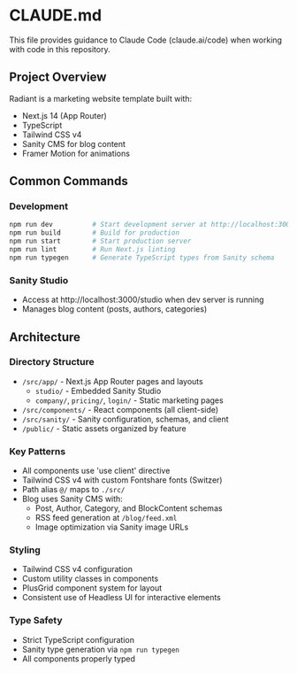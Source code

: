 # CLAUDE.md

This file provides guidance to Claude Code (claude.ai/code) when working with code in this repository.

## Project Overview

Radiant is a marketing website template built with:
- Next.js 14 (App Router)
- TypeScript
- Tailwind CSS v4
- Sanity CMS for blog content
- Framer Motion for animations

## Common Commands

### Development
```bash
npm run dev          # Start development server at http://localhost:3000
npm run build        # Build for production
npm run start        # Start production server
npm run lint         # Run Next.js linting
npm run typegen      # Generate TypeScript types from Sanity schema
```

### Sanity Studio
- Access at http://localhost:3000/studio when dev server is running
- Manages blog content (posts, authors, categories)

## Architecture

### Directory Structure
- `/src/app/` - Next.js App Router pages and layouts
  - `studio/` - Embedded Sanity Studio
  - `company/`, `pricing/`, `login/` - Static marketing pages
- `/src/components/` - React components (all client-side)
- `/src/sanity/` - Sanity configuration, schemas, and client
- `/public/` - Static assets organized by feature

### Key Patterns
- All components use 'use client' directive
- Tailwind CSS v4 with custom Fontshare fonts (Switzer)
- Path alias `@/` maps to `./src/`
- Blog uses Sanity CMS with:
  - Post, Author, Category, and BlockContent schemas
  - RSS feed generation at `/blog/feed.xml`
  - Image optimization via Sanity image URLs

### Styling
- Tailwind CSS v4 configuration
- Custom utility classes in components
- PlusGrid component system for layout
- Consistent use of Headless UI for interactive elements

### Type Safety
- Strict TypeScript configuration
- Sanity type generation via `npm run typegen`
- All components properly typed